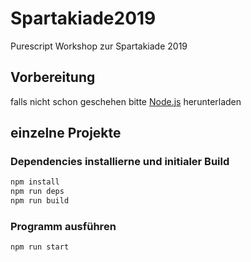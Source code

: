 # Spartakiade2019
Purescript Workshop zur Spartakiade 2019

## Vorbereitung

falls nicht schon geschehen bitte [Node.js](https://nodejs.org/en/) herunterladen

## einzelne Projekte

### Dependencies installierne und initialer Build

```bash
npm install
npm run deps
npm run build
```

### Programm ausführen

```bash
npm run start
```